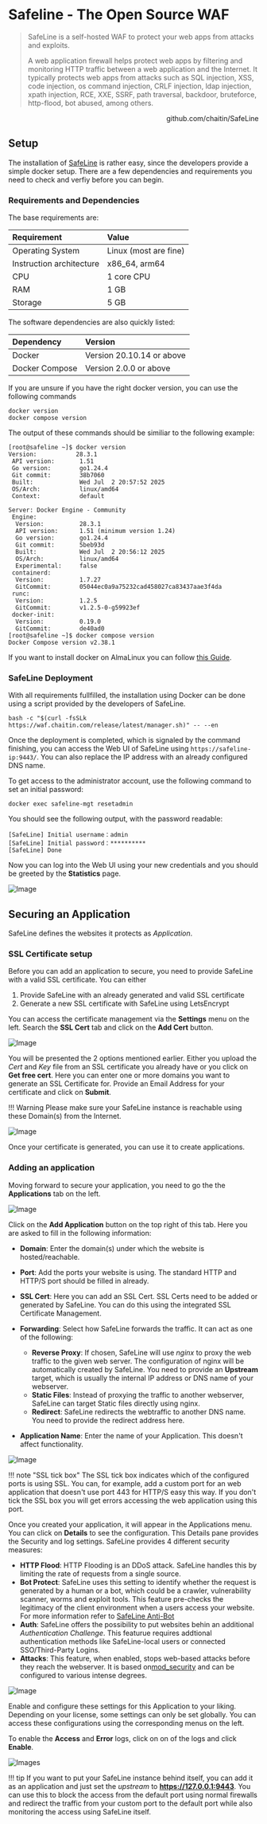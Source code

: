# Safeline - The Open Source WAF

> SafeLine is a self-hosted WAF to protect your web apps from attacks and exploits.
>
> A web application firewall helps protect web apps by filtering and monitoring HTTP traffic between a web application and the Internet. It typically protects web apps from attacks such as SQL injection, XSS, code injection, os command injection, CRLF injection, ldap injection, xpath injection, RCE, XXE, SSRF, path traversal, backdoor, bruteforce, http-flood, bot abused, among others.

<p align="right"><a herf="https://github.com/chaitin/SafeLine/">github.com/chaitin/SafeLine</a></p>


## Setup

The installation of [SafeLine](https://github.com/chaitin/SafeLine) is rather easy, since the developers provide a simple docker setup. There are a few dependencies and requirements you need to check and verfiy before you can begin.

### Requirements and Dependencies

The base requirements are:

|Requirement|Value|
|:----------|:----|
|Operating System|Linux (most are fine)|
|Instruction architecture|x86_64, arm64|
|CPU|1 core CPU|
|RAM|1 GB|
|Storage|5 GB|

The software dependencies are also quickly listed:

|Dependency|Version|
|:---------|:----|
|Docker|Version 20.10.14 or above|
|Docker Compose|Version 2.0.0 or above

If you are unsure if you have the right docker version, you can use the following commands

```console
docker version
docker compose version
```

The output of these commands should be similiar to the following example:

```console
[root@safeline ~]$ docker version
Version:           28.3.1
 API version:       1.51
 Go version:        go1.24.4
 Git commit:        38b7060
 Built:             Wed Jul  2 20:57:52 2025
 OS/Arch:           linux/amd64
 Context:           default

Server: Docker Engine - Community
 Engine:
  Version:          28.3.1
  API version:      1.51 (minimum version 1.24)
  Go version:       go1.24.4
  Git commit:       5beb93d
  Built:            Wed Jul  2 20:56:12 2025
  OS/Arch:          linux/amd64
  Experimental:     false
 containerd:
  Version:          1.7.27
  GitCommit:        05044ec0a9a75232cad458027ca83437aae3f4da
 runc:
  Version:          1.2.5
  GitCommit:        v1.2.5-0-g59923ef
 docker-init:
  Version:          0.19.0
  GitCommit:        de40ad0
[root@safeline ~]$ docker compose version
Docker Compose version v2.38.1
```

If you want to install docker on AlmaLinux you can follow [this Guide](../../servers/linux/almalinux_setup.md/#installing-docker).

### SafeLine Deployment

With all requirements fullfilled, the installation using Docker can be done using a script provided by the developers of SafeLine. 

```console
bash -c "$(curl -fsSLk https://waf.chaitin.com/release/latest/manager.sh)" -- --en
```

Once the deployment is completed, which is signaled by the command finishing, you can access the Web UI of SafeLine using `https://safeline-ip:9443/`. You can also replace the IP address with an already configured DNS name.

To get access to the administrator account, use the following command to set an initial password:

```console
docker exec safeline-mgt resetadmin
```

You should see the following output, with the password readable:

```console
[SafeLine] Initial username：admin
[SafeLine] Initial password：**********
[SafeLine] Done
```

Now you can log into the Web UI using your new credentials and you should be greeted by the **Statistics** page.

![Image](images/safeline_statistics.png)



## Securing an Application

SafeLine defines the websites it protects as *Application*. 

### SSL Certificate setup

Before you can add an application to secure, you need to provide SafeLine with a valid SSL certificate. You can either

1. Provide SafeLine with an already generated and valid SSL certificate
2. Generate a new SSL certificate with SafeLine using LetsEncrypt

You can access the certificate management via the **Settings** menu on the left. Search the **SSL Cert** tab and click on the **Add Cert** button.

![Image](images/safeline_certificate-add.png)

You will be presented the 2 options mentioned earlier. Either you upload the *Cert* and *Key* file from an SSL certificate you already have or you click on **Get free cert**. Here you can enter one or more domains you want to generate an SSL Certificate for. Provide an Email Address for your certificate and click on **Submit**.

!!! Warning
    Please make sure your SafeLine instance is reachable using these Domain(s) from the Internet.

![Image](images/safeline_certificate-request.png)

Once your certificate is generated, you can use it to create applications.

### Adding an application

Moving forward to secure your application, you need to go the the **Applications** tab on the left.

![Image](images/safeline_applications.png)

Click on the **Add Application** button on the top right of this tab. Here you are asked to fill in the following information:

- **Domain**: Enter the domain(s) under which the website is hosted/reachable.
- **Port**: Add the ports your website is using. The standard HTTP and HTTP/S port should be filled in already.
- **SSL Cert**: Here you can add an SSL Cert. SSL Certs need to be added or generated by SafeLine. You can do this using the integrated SSL Certificate Management.
- **Forwarding**: Select how SafeLine forwards the traffic. It can act as one of the following:

    - **Reverse Proxy**: If chosen, SafeLine will use *nginx* to proxy the web traffic to the given web server. The configuration of nginx will be automatically created by SafeLine. You need to provide an **Upstream** target, which is usually the internal IP address or DNS name of your webserver.
    - **Static Files**: Instead of proxying the traffic to another webserver, SafeLine can target Static files directly using nginx. 
    - **Redirect**: SafeLine redirects the webtraffic to another DNS name. You need to provide the redirect address here.

- **Application Name**: Enter the name of your Application. This doesn't affect functionality.

![Image](images/safeline_applications-add.png)

!!! note "SSL tick box"
    The SSL tick box indicates which of the configured ports is using SSL. You can, for example, add a custom port for an web application that doesn't use port 443 for HTTP/S easy this way. If you don't tick the SSL box you will get errors accessing the web application using this port.

Once you created your application, it will appear in the Applications menu. You can click on **Details** to see the configuration. This Details pane provides the Security and log settings. SafeLine provides 4 different security measures:

- **HTTP Flood**: HTTP Flooding is an DDoS attack. SafeLine handles this by limiting the rate of requests from a single source.
- **Bot Protect**: SafeLine uses this setting to identify whether the request is generated by a human or a bot, which could be a crawler, vulnerability scanner, worms and exploit tools. This feature pre-checks the legitimacy of the client environment when a users access your website. For more information refer to [SafeLine Anti-Bot](https://docs.waf.chaitin.com/en/tutorials/advanced/captcha-challenge)
- **Auth**: SafeLine offers the possibility to put websites behin an additional *Authentication Challenge*. This featurue requires addtional authentication methods like SafeLine-local users or connected SSO/Third-Party Logins.
- **Attacks**: This feature, when enabled, stops web-based attacks before they reach the webserver. It is based on[mod_security](https://modsecurity.org/) and can be configured to various intense degrees.

![Image](images/safeline_application.png)

Enable and configure these settings for this Application to your liking. Depending on your license, some settings can only be set globally. You can access these configurations using the corresponding menus on the left.

To enable the **Access** and **Error** logs, click on on of the logs and click **Enable**.

![Images](images/safeline_application-logs.png)

!!! tip
    If you want to put your SafeLine instance behind itself, you can add it as an application and just set the *upstream* to **https://127.0.0.1:9443**. You can use this to block the access from the default port using normal firewalls and redirect the traffic from your custom port to the default port while also monitoring the access using SafeLine itself.

